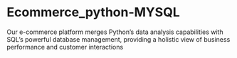 # Ecommerce_python-MYSQL
 Our e-commerce platform merges Python’s data analysis capabilities with SQL’s powerful database management, providing a holistic view of business performance and customer interactions
